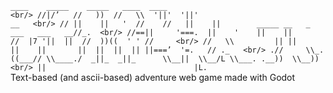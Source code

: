 ``
       ____    _____    _____   ____  ____                                           <br/>
      //|/’   //   ))  //   \\  '||'  '||'                                      __   <br/>
     // ||    ||   '  //    //   ||    ||        _____ __   _    ___   ___   __//_.  <br/>
    //==||     '===.  ||    '    ||    ||       //  |7 '||  ||  //  ))((  ' ' //     <br/>
   //   \\         || ||         ||    ||       ||  ||  ||  || ||===’  '=.   // ._   <br/>
 .//     \\_. ((___// \\____./  _||_  _||_      \\__||  \\__/L \\___. .__))  \\__))  <br/>
                                                    ||                                
                                                    |L.                            ``  
Text-based (and ascii-based) adventure web game made with Godot
